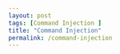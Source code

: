 ```yaml
---
layout: post
tags: [Command Injection ]
title: "Command Injection"
permalink: /command-injection
---
```

